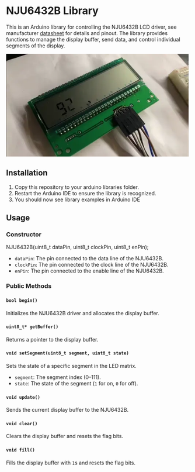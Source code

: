 
# NJU6432B Library

This is an Arduino library for controlling the NJU6432B LCD driver, see manufacturer [datasheet](https://docs.rs-online.com/3725/0900766b8002ada1.pdf) for details and pinout. The library provides functions to manage the display buffer, send data, and control individual segments of the display.

![alt text](https://raw.githubusercontent.com/mcer12/NJU6432B/refs/heads/main/images/showcase.webp)

## Installation

1. Copy this repository to your arduino libraries folder.
2. Restart the Arduino IDE to ensure the library is recognized.
3. You should now see library examples in Arduino IDE

## Usage

### Constructor
NJU6432B(uint8_t dataPin, uint8_t clockPin, uint8_t enPin);

- `dataPin`: The pin connected to the data line of the NJU6432B.
- `clockPin`: The pin connected to the clock line of the NJU6432B.
- `enPin`: The pin connected to the enable line of the NJU6432B.

### Public Methods

#### `bool begin()`
Initializes the NJU6432B driver and allocates the display buffer.

#### `uint8_t* getBuffer()`
Returns a pointer to the display buffer.

#### `void setSegment(uint8_t segment, uint8_t state)`
Sets the state of a specific segment in the LED matrix.

- `segment`: The segment index (0–111).
- `state`: The state of the segment (`1` for on, `0` for off).

#### `void update()`
Sends the current display buffer to the NJU6432B.

#### `void clear()`
Clears the display buffer and resets the flag bits.

#### `void fill()`
Fills the display buffer with `1`s and resets the flag bits.
